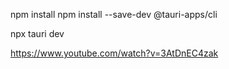 npm install
npm install --save-dev @tauri-apps/cli


npx tauri dev


https://www.youtube.com/watch?v=3AtDnEC4zak